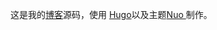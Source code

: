 这是我的[博客](http://www.szlx.me)源码，使用 [Hugo](https://gohugo.io/)以及主题[Nuo ](http://themes.gohugo.io/theme/hugo-nuo/post/hugo-nuo-post-preview/)制作。